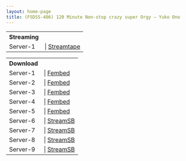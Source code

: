```yaml
---
layout: home-page
title: (FSDSS-406) 120 Minute Non-stop crazy super Orgy – Yuko Ono
---
```


<table><tbody>
<tr>
<th>Streaming</th>
</tr>
<tr>
<td>Server-1</td>
<td>| <a href="https://streamtape.com/e/VxyyvX7kQmuKRW4/FSDSS-406.mp4" target="_blank">Streamtape</a></td>
</tr>
</tbody></table>

<table><tbody>
<tr>
<th>Download</th>
</tr>
<tr>
<td>Server-1</td>
<td>| <a href="https://watchjavnow.xyz/f/5xwm6sdpegd-mje" target="_blank">Fembed</a></td>
</tr>
<tr>
<td>Server-2</td>
<td>| <a href="https://mycloudzz.com/f/0jerkclp83plr2e" target="_blank">Fembed</a></td>
</tr>
<tr>
<td>Server-3</td>
<td>| <a href="https://mycloudzz.com/f/nxgwlu2g75zq41g" target="_blank">Fembed</a></td>
</tr>
<tr>
<td>Server-4</td>
<td>| <a href="https://mycloudzz.com/f/y5w-qcedjy5w86r" target="_blank">Fembed</a></td>
</tr>
<tr>
<td>Server-5</td>
<td>| <a href="https://javhdfree.icu/f/w7zk6fn423wn853" target="_blank">Fembed</a></td>
</tr>
<tr>
<td>Server-6</td>
<td>| <a href="https://javside.com/d/alp7bznq735p.html" target="_blank">StreamSB</a></td>
</tr>
<tr>
<td>Server-7</td>
<td>| <a href="https://sbfull.com/d/y4pwzg738u51.html" target="_blank">StreamSB</a></td>
</tr>
<tr>
<td>Server-8</td>
<td>| <a href="https://streamsb.net/d/ttl1bumarbfc.html" target="_blank">StreamSB</a></td>
</tr>
<tr>
<td>Server-9</td>
<td>| <a href="https://sbfull.com/d/0n688o4hzleu.html" target="_blank">StreamSB</a></td>
</tr>
</tbody></table>
